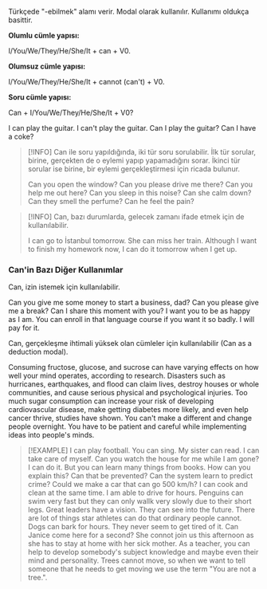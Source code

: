 Türkçede "-ebilmek" alamı verir. Modal olarak kullanılır. Kullanımı oldukça basittir.

**Olumlu cümle yapısı:**

I/You/We/They/He/She/It + can + V0.

**Olumsuz cümle yapısı:**

I/You/We/They/He/She/It + cannot (can't) + V0.

**Soru cümle yapısı:**

Can + I/You/We/They/He/She/It + V0?

I can play the guitar.
I can't play the guitar.
Can I play the guitar?
Can I have a coke?

> [!INFO] Can ile soru yapıldığında, iki tür soru sorulabilir. İlk tür sorular, birine, gerçekten de o eylemi yapıp yapamadığını sorar. İkinci tür sorular ise birine, bir eylemi gerçekleştirmesi için ricada bulunur. 
> 
> Can you open the window?
> Can you please drive me there?
> Can you help me out here?
> Can you sleep in this noise?
> Can she calm down?
> Can they smell the perfume?
> Can he feel the pain?

> [!INFO] Can, bazı durumlarda, gelecek zamanı ifade etmek için de kullanılabilir.
> 
> I can go to İstanbul tomorrow.
> She can miss her train.
> Although I want to finish my homework now, I can do it tomorrow when I get up. 

### Can'in Bazı Diğer Kullanımlar
Can, izin istemek için kullanılabilir.

Can you give me some money to start a business, dad?
Can you please give me a break?
Can I share this moment with you? I want you to be as happy as I am.
You can enroll in that language course if you want it so badly. I will pay for it.

Can, gerçekleşme ihtimali yüksek olan cümleler için kullanılabilir (Can as a deduction modal).

Consuming fructose, glucose, and sucrose can have varying effects on how well your mind operates, according to research.
Disasters such as hurricanes, earthquakes, and flood can claim lives, destroy houses or whole communities, and cause serious physical and psychological injuries.
Too much sugar consumption can increase your risk of developing cardiovascular disease, make getting diabetes more likely, and even help cancer thrive, studies have shown.
You can't make a different and change people overnight. You have to be patient and careful while implementing ideas into people's minds.

> [!EXAMPLE]
> I can play football.
> You can sing.
> My sister can read.
> I can take care of myself.
> Can you watch the house for me while I am gone?
> I can do it.
> But you can learn many things from books.
> How can you explain this?
> Can that be prevented?
> Can the system learn to predict crime?
> Could we make a car that can go 500 km/h?
> I can cook and clean at the same time.
> I am able to drive for hours.
> Penguins can swim very fast but they can only wallk very slowly due to their short legs.
> Great leaders have a vision. They can see into the future.
> There are lot of things star athletes can do that ordinary people cannot.
> Dogs can bark for hours. They never seem to get tired of it.
> Can Janice come here for a second?
> She connot join us this afternoon as she has to stay at home with her sick mother.
> As a teacher, you can help to develop somebody's subject knowledge and maybe even their mind and personality.
> Trees cannot move, so when we want to tell someone that he needs to get moving we use the term "You are not a tree.".